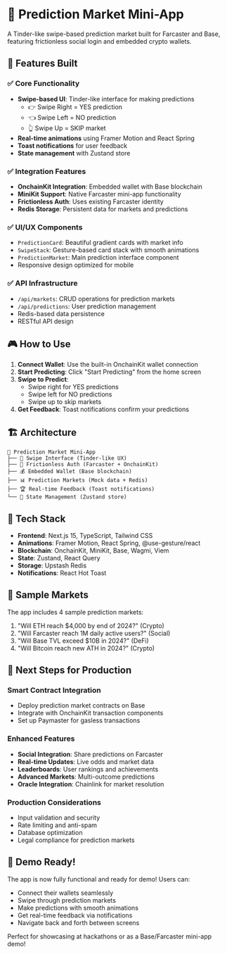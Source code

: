 # 🔮 Prediction Market Mini-App

A Tinder-like swipe-based prediction market built for Farcaster and Base, featuring frictionless social login and embedded crypto wallets.

## 🎯 Features Built

### ✅ Core Functionality
- **Swipe-based UI**: Tinder-like interface for making predictions
  - 👉 Swipe Right = YES prediction
  - 👈 Swipe Left = NO prediction  
  - 👆 Swipe Up = SKIP market
- **Real-time animations** using Framer Motion and React Spring
- **Toast notifications** for user feedback
- **State management** with Zustand store

### ✅ Integration Features
- **OnchainKit Integration**: Embedded wallet with Base blockchain
- **MiniKit Support**: Native Farcaster mini-app functionality
- **Frictionless Auth**: Uses existing Farcaster identity
- **Redis Storage**: Persistent data for markets and predictions

### ✅ UI/UX Components
- `PredictionCard`: Beautiful gradient cards with market info
- `SwipeStack`: Gesture-based card stack with smooth animations
- `PredictionMarket`: Main prediction interface component
- Responsive design optimized for mobile

### ✅ API Infrastructure  
- `/api/markets`: CRUD operations for prediction markets
- `/api/predictions`: User prediction management
- Redis-based data persistence
- RESTful API design

## 🎮 How to Use

1. **Connect Wallet**: Use the built-in OnchainKit wallet connection
2. **Start Predicting**: Click "Start Predicting" from the home screen
3. **Swipe to Predict**:
   - Swipe right for YES predictions
   - Swipe left for NO predictions
   - Swipe up to skip markets
4. **Get Feedback**: Toast notifications confirm your predictions

## 🏗️ Architecture

```
📱 Prediction Market Mini-App
├── 🎴 Swipe Interface (Tinder-like UX)
├── 🔐 Frictionless Auth (Farcaster + OnchainKit)
├── 💰 Embedded Wallet (Base blockchain)
├── 📊 Prediction Markets (Mock data + Redis)
├── 🏆 Real-time Feedback (Toast notifications)
└── 🔔 State Management (Zustand store)
```

## 🚀 Tech Stack

- **Frontend**: Next.js 15, TypeScript, Tailwind CSS
- **Animations**: Framer Motion, React Spring, @use-gesture/react
- **Blockchain**: OnchainKit, MiniKit, Base, Wagmi, Viem
- **State**: Zustand, React Query
- **Storage**: Upstash Redis
- **Notifications**: React Hot Toast

## 📝 Sample Markets

The app includes 4 sample prediction markets:
1. "Will ETH reach $4,000 by end of 2024?" (Crypto)
2. "Will Farcaster reach 1M daily active users?" (Social)
3. "Will Base TVL exceed $10B in 2024?" (DeFi)
4. "Will Bitcoin reach new ATH in 2024?" (Crypto)

## 🔮 Next Steps for Production

### Smart Contract Integration
- Deploy prediction market contracts on Base
- Integrate with OnchainKit transaction components
- Set up Paymaster for gasless transactions

### Enhanced Features
- **Social Integration**: Share predictions on Farcaster
- **Real-time Updates**: Live odds and market data
- **Leaderboards**: User rankings and achievements
- **Advanced Markets**: Multi-outcome predictions
- **Oracle Integration**: Chainlink for market resolution

### Production Considerations
- Input validation and security
- Rate limiting and anti-spam
- Database optimization
- Legal compliance for prediction markets

## 🎉 Demo Ready!

The app is now fully functional and ready for demo! Users can:
- Connect their wallets seamlessly
- Swipe through prediction markets
- Make predictions with smooth animations
- Get real-time feedback via notifications
- Navigate back and forth between screens

Perfect for showcasing at hackathons or as a Base/Farcaster mini-app demo!
